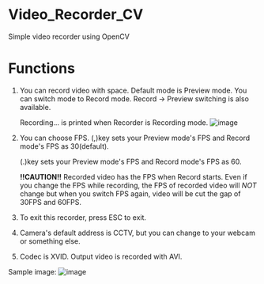 # Video_Recorder_CV
Simple video recorder using OpenCV

# Functions
1. You can record video with space.
     Default mode is Preview mode. You can switch mode to Record mode. Record -> Preview switching is also available.
   
     Recording... is printed when Recorder is Recording mode.
     ![image](https://github.com/goes00/Video_Recorder_CV/assets/144883897/5eb330a0-5675-4fd6-b623-cf9b47bc3869)

2. You can choose FPS.
     (,)key sets your Preview mode's FPS and Record mode's FPS as 30(default).
   
     (.)key sets your Preview mode's FPS and Record mode's FPS as 60.
   
   **!!CAUTION!!** Recorded video has the FPS when Record starts. Even if you change the FPS while recording, the FPS of recorded video will *NOT* change but when you switch FPS again, video will be cut the gap of 30FPS and 60FPS.
3. To exit this recorder, press ESC to exit.
4. Camera's default address is CCTV, but you can change to your webcam or something else.
5. Codec is XVID. Output video is recorded with AVI.

Sample image:
![image](https://github.com/goes00/Video_Recorder_CV/assets/144883897/e9445e57-9f40-4a53-819b-9ceb06765733)
